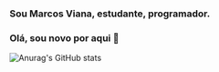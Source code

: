 ### Sou Marcos Viana, estudante, programador.
### Olá, sou novo por aqui 👋


![Anurag's GitHub stats](https://github-readme-stats.vercel.app/api?username=marcosvianaap&show_icons=true&theme=dark)

<img align="right" alt="" src="https://discord.com/channels/@me/1076147446901641227/1076182302012477480">

